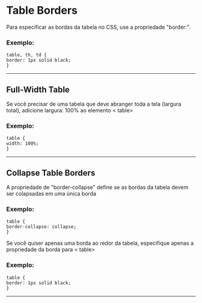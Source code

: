 <h1>Table Borders</h1>
<p>
Para especificar as bordas da tabela no CSS, use a propriedade "border:".
</p>
<h3>Exemplo:</h3>

    table, th, td {
    border: 1px solid black;
    }
<hr/>


<h2>Full-Width Table</h2>
<p>
Se você precisar de uma tabela que deve abranger toda a tela (largura total), adicione largura: 100% ao elemento < table>
</p>
<h3>Exemplo:</h3>

    table {
    width: 100%;
    }
<hr/>


<h2>Collapse Table Borders</h2>
<p>
A propriedade de "border-collapse" define se as bordas da tabela devem ser colapsadas em uma única borda
</p>
<h3>Exemplo:</h3>

    table {
    border-collapse: collapse;
    }


<p>
Se você quiser apenas uma borda ao redor da tabela, especifique apenas a propriedade da borda para < table>
</p>
<h3>Exemplo:</h3>

    table {
    border: 1px solid black;
    }
<hr/>